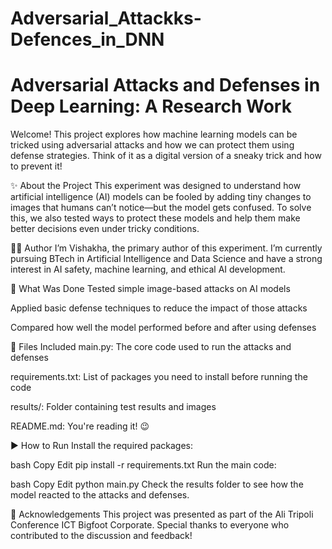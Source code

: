 # Adversarial_Attackks-Defences_in_DNN
# Adversarial Attacks and Defenses in Deep Learning: A Research Work 
Welcome! This project explores how machine learning models can be tricked using adversarial attacks and how we can protect them using defense strategies. Think of it as a digital version of a sneaky trick and how to prevent it!

✨ About the Project
This experiment was designed to understand how artificial intelligence (AI) models can be fooled by adding tiny changes to images that humans can’t notice—but the model gets confused. To solve this, we also tested ways to protect these models and help them make better decisions even under tricky conditions.


👩‍💻 Author
I’m Vishakha, the primary author of this experiment. I’m currently pursuing BTech in Artificial Intelligence and Data Science and have a strong interest in AI safety, machine learning, and ethical AI development.

🧪 What Was Done
Tested simple image-based attacks on AI models

Applied basic defense techniques to reduce the impact of those attacks

Compared how well the model performed before and after using defenses

📂 Files Included
main.py: The core code used to run the attacks and defenses

requirements.txt: List of packages you need to install before running the code

results/: Folder containing test results and images

README.md: You're reading it! 😉

▶️ How to Run
Install the required packages:

bash
Copy
Edit
pip install -r requirements.txt
Run the main code:

bash
Copy
Edit
python main.py
Check the results folder to see how the model reacted to the attacks and defenses.

🤝 Acknowledgements
This project was presented as part of the Ali Tripoli Conference ICT Bigfoot Corporate. Special thanks to everyone who contributed to the discussion and feedback!
